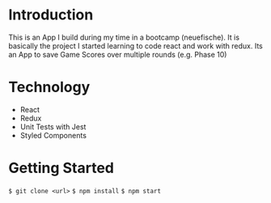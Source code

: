 # Introduction
This is an App I build during my time in a bootcamp (neuefische).
It is basically the project I started learning to code react and work with redux.
Its an App to save Game Scores over multiple rounds (e.g. Phase 10)

# Technology
- React
- Redux
- Unit Tests with Jest
- Styled Components

# Getting Started
`$ git clone <url>`
`$ npm install`
`$ npm start`
